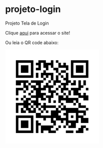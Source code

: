 # projeto-login
Projeto Tela de Login

Clique <a href="https://leopinheirosilva.github.io/projeto-login/">aqui</a> para acessar o site!

Ou leia o QR code abaixo:

<img src="midias/frame.png" alt="Site projeto-login">